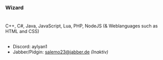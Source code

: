 ### Wizard

 <h1></h1>

C++, C#, Java, JavaScript, Lua, PHP, NodeJS (& Weblanguages such as HTML and CSS)
<br><br>
- Discord: aylyan1
- Jabber/Pidgin: salemo23@jabber.de  *(Inaktiv)*
<h1></h1>

<!--
**salemo5m/salemo5m** is a ✨ _special_ ✨ repository because its `README.md` (this file) appears on your GitHub profile.

Here are some ideas to get you started:

- 🔭 I’m currently working on ...
- 🌱 I’m currently learning ...
- 👯 I’m looking to collaborate on ...
- 🤔 I’m looking for help with ...
- 💬 Ask me about ...
- 📫 How to reach me: ...
- 😄 Pronouns: ...
- ⚡ Fun fact: ...
-->
